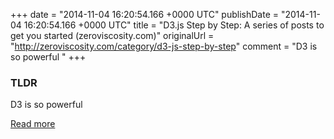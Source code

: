 +++
date = "2014-11-04 16:20:54.166 +0000 UTC"
publishDate = "2014-11-04 16:20:54.166 +0000 UTC"
title = "D3.js Step by Step: A series of posts to get you started (zeroviscosity.com)"
originalUrl = "http://zeroviscosity.com/category/d3-js-step-by-step"
comment = "D3 is so powerful "
+++

### TLDR

D3 is so powerful

[Read more](http://zeroviscosity.com/category/d3-js-step-by-step)
